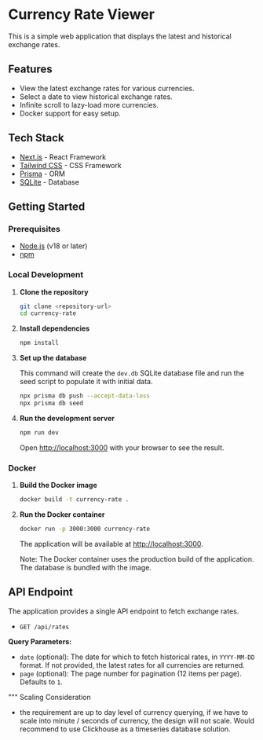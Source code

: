 # Currency Rate Viewer

This is a simple web application that displays the latest and historical exchange rates.

## Features

- View the latest exchange rates for various currencies.
- Select a date to view historical exchange rates.
- Infinite scroll to lazy-load more currencies.
- Docker support for easy setup.

## Tech Stack

- [Next.js](https://nextjs.org/) - React Framework
- [Tailwind CSS](https://tailwindcss.com/) - CSS Framework
- [Prisma](https://www.prisma.io/) - ORM
- [SQLite](https://www.sqlite.org/index.html) - Database

## Getting Started

### Prerequisites

- [Node.js](https://nodejs.org/en/) (v18 or later)
- [npm](https://www.npmjs.com/)

### Local Development

1.  **Clone the repository**

    ```bash
    git clone <repository-url>
    cd currency-rate
    ```

2.  **Install dependencies**

    ```bash
    npm install
    ```

3.  **Set up the database**

    This command will create the `dev.db` SQLite database file and run the seed script to populate it with initial data.

    ```bash
    npx prisma db push --accept-data-loss
    npx prisma db seed
    ```

4.  **Run the development server**

    ```bash
    npm run dev
    ```

    Open [http://localhost:3000](http://localhost:3000) with your browser to see the result.

### Docker

1.  **Build the Docker image**

    ```bash
    docker build -t currency-rate .
    ```

2.  **Run the Docker container**

    ```bash
    docker run -p 3000:3000 currency-rate
    ```

    The application will be available at [http://localhost:3000](http://localhost:3000).

    Note: The Docker container uses the production build of the application. The database is bundled with the image.

## API Endpoint

The application provides a single API endpoint to fetch exchange rates.

- `GET /api/rates`

**Query Parameters:**

- `date` (optional): The date for which to fetch historical rates, in `YYYY-MM-DD` format. If not provided, the latest rates for all currencies are returned.
- `page` (optional): The page number for pagination (12 items per page). Defaults to `1`.

"""
Scaling Consideration

- the requirement are up to day level of currency querying, if we have to scale into minute / seconds of currency, the design will not scale. Would recommend to use Clickhouse as a timeseries database solution.

